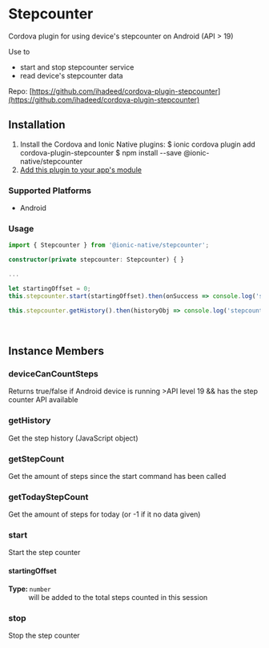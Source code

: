 # Stepcounter 


Cordova plugin for using device's stepcounter on Android (API > 19)

Use to
- start and stop stepcounter service
- read device's stepcounter data


Repo: [https://github.com/ihadeed/cordova-plugin-stepcounter](https://github.com/ihadeed/cordova-plugin-stepcounter)



## Installation 

<ol>
<li>Install the Cordova and Ionic Native plugins:
<code-block language="shell">$ ionic cordova plugin add cordova-plugin-stepcounter
$ npm install --save @ionic-native/stepcounter
</code-block>
</li>
<li><a href="/docs/native/#Add_Plugins_to_Your_App_Module">Add this plugin to your app's module</a></li>
</ol>



### Supported Platforms

* Android




### Usage


```typescript
import { Stepcounter } from '@ionic-native/stepcounter';

constructor(private stepcounter: Stepcounter) { }

...

let startingOffset = 0;
this.stepcounter.start(startingOffset).then(onSuccess => console.log('stepcounter-start success', onSuccess), onFailure => console.log('stepcounter-start error', onFailure));

this.stepcounter.getHistory().then(historyObj => console.log('stepcounter-history success', historyObj), onFailure => console.log('stepcounter-history error', onFailure));

```




<p><br></p>

## Instance Members

### deviceCanCountSteps

Returns true/false if Android device is running >API level 19 && has the step counter API available

### getHistory

Get the step history (JavaScript object)

### getStepCount

Get the amount of steps since the start command has been called

### getTodayStepCount

Get the amount of steps for today (or -1 if it no data given)

### start

Start the step counter

<dl>
<dt><h4>startingOffset</h4><strong>Type: </strong><code>number</code></dt>
<dd>will be added to the total steps counted in this session</dd>
</dl>

### stop

Stop the step counter

<p><br></p>

